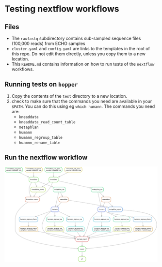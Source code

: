 # Testing nextflow workflows

## Files

- The `rawfastq` subdirectory contains sub-sampled sequence files (100,000 reads)
  from ECHO samples
- `cluster.yaml` and `config.yaml` are links to the templates
  in the root of this repo.
  Do not edit them directly, unless you copy them to a new location.
- This `README.md` contains information on how to run tests
  of the `nextflow` workflows.

## Running tests on `hopper`

1. Copy the contents of the `test` directory to a new location.
2. check to make sure that the commands you need are available in your `$PATH`.
   You can do this using eg `which humann`.
   The commands you need are:
   - `kneaddata`
   - `kneaddata_read_count_table`
   - `metaphlan`
   - `humann`
   - `humann_regroup_table`
   - `huamnn_rename_table`

## Run the nextflow workflow

![workflow DAG for test files](./dag.png)
